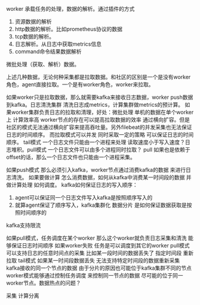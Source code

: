 
worker 承载任务的处理，数据的解析。通过插件的方式

1. 资源数据的解析
2. http数据的解析。比如prometheus协议的数据
3. tcp数据的解析。
4. 日志解析。从日志中获取metrics信息
5. command命令结果数据解析

微批处理（获取、解析）数据。

上述几种数据，无论何种采集都是拉取数据。和社区的区别是一个是没有worker角色，agent直接拉取。一个是有worker角色，worker来拉取。

如果worker只是拉取数据，那么就需要kafka来接收日志数据，worker push数据到kafka。日志清洗集群 清洗日志成metrics，计算集群做metrics的预计算。
如果worker集群负责日志的拉取和清理，好处：微批处理 单机的数据在单个worker上 计算效率高
worker节点的存在可以提高拉取数据的效率 通过横向扩容。但是社区的模式无法通过横向扩容来提高吞吐量。另外filebeat的并发采集也无法保证日志的时间顺序。
而拉取模式可以并发 同时采取一定的策略 可以保证日志的时间顺序。
tail模式 一个日志文件只能由一个进程来处理 读取速度小于写入速度？日志堆积。pull模式 一个日志文件可以由多个进程同时拉取？
pull 如果也是依赖于offset的话，那么一个日志文件也只能由一个进程采集。

如果push模式 那么必须引入kafka，worker节点通过消费kafka的数据 来进行日志清洗。
如果要做计算 怎么消费数据，如何从kafka中消费某一时间段的数据 并做计算处理 如何调度。
kafka如何保证日志的写入顺序：
1. agent可以保证同一个日志文件写入kafka是按照顺序写入的
2. 就算agent保证了顺序写入，kafka集群化 数据分片 是如何保证数据获取是按照时间顺序的

kafka支持限流

如果pull模式，任务调度在某个worker 那么这个worker就负责日志采集和清洗 能够保证日志时间顺序
如果worker失败 任务是可以调度到其它的worker
pull模式 可以支持日志的任意时间点的采集 比如某一段时间的数据丢失了 指定时间段 重新拉取
tail模式 如果某一时间段数据丢失 无法支持特定时间段的数据重新采集
kafka接收的同一个节点的数据 由于分片的原因也可能位于kafka集群不同的节点
worker模式能够通过控制任务调度 来控制同一节点的数据 尽可能的位于同一worker节点。数据热点的问题？

采集 计算分离

